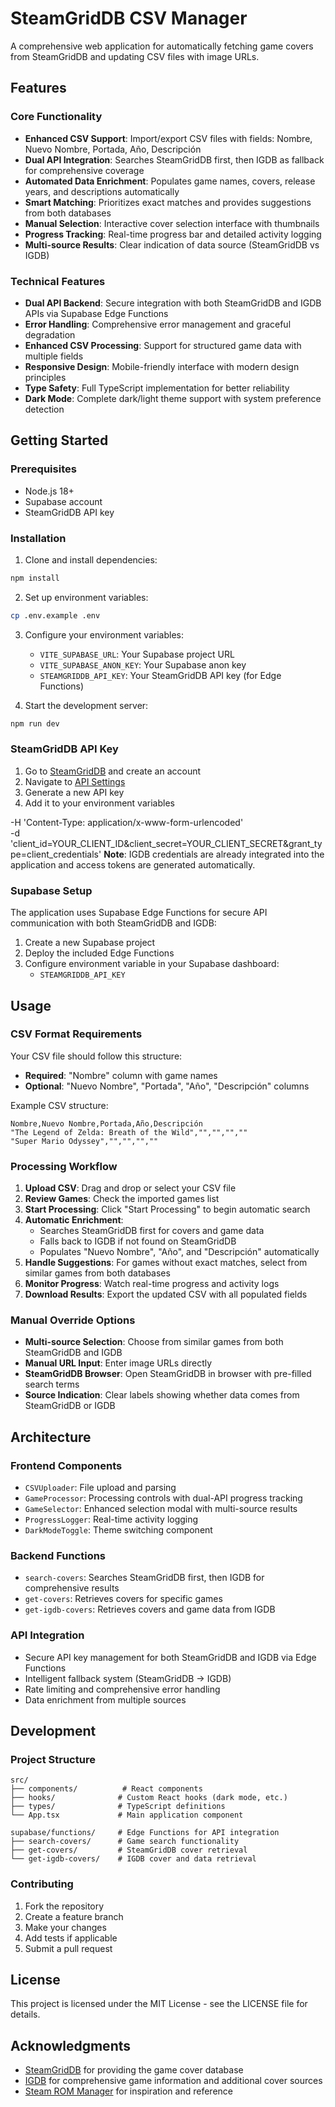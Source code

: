 # SteamGridDB CSV Manager

A comprehensive web application for automatically fetching game covers from SteamGridDB and updating CSV files with image URLs.

## Features

### Core Functionality
- **Enhanced CSV Support**: Import/export CSV files with fields: Nombre, Nuevo Nombre, Portada, Año, Descripción
- **Dual API Integration**: Searches SteamGridDB first, then IGDB as fallback for comprehensive coverage
- **Automated Data Enrichment**: Populates game names, covers, release years, and descriptions automatically
- **Smart Matching**: Prioritizes exact matches and provides suggestions from both databases
- **Manual Selection**: Interactive cover selection interface with thumbnails
- **Progress Tracking**: Real-time progress bar and detailed activity logging
- **Multi-source Results**: Clear indication of data source (SteamGridDB vs IGDB)

### Technical Features
- **Dual API Backend**: Secure integration with both SteamGridDB and IGDB APIs via Supabase Edge Functions
- **Error Handling**: Comprehensive error management and graceful degradation
- **Enhanced CSV Processing**: Support for structured game data with multiple fields
- **Responsive Design**: Mobile-friendly interface with modern design principles
- **Type Safety**: Full TypeScript implementation for better reliability
- **Dark Mode**: Complete dark/light theme support with system preference detection

## Getting Started

### Prerequisites
- Node.js 18+ 
- Supabase account
- SteamGridDB API key

### Installation

1. Clone and install dependencies:
```bash
npm install
```

2. Set up environment variables:
```bash
cp .env.example .env
```

3. Configure your environment variables:
   - `VITE_SUPABASE_URL`: Your Supabase project URL
   - `VITE_SUPABASE_ANON_KEY`: Your Supabase anon key
   - `STEAMGRIDDB_API_KEY`: Your SteamGridDB API key (for Edge Functions)

4. Start the development server:
```bash
npm run dev
```

### SteamGridDB API Key

1. Go to [SteamGridDB](https://www.steamgriddb.com/) and create an account
2. Navigate to [API Settings](https://www.steamgriddb.com/profile/preferences/api)
3. Generate a new API key
4. Add it to your environment variables

-H 'Content-Type: application/x-www-form-urlencoded' \
-d 'client_id=YOUR_CLIENT_ID&client_secret=YOUR_CLIENT_SECRET&grant_type=client_credentials'
**Note**: IGDB credentials are already integrated into the application and access tokens are generated automatically.

### Supabase Setup

The application uses Supabase Edge Functions for secure API communication with both SteamGridDB and IGDB:

1. Create a new Supabase project
2. Deploy the included Edge Functions
3. Configure environment variable in your Supabase dashboard:
   - `STEAMGRIDDB_API_KEY`

## Usage

### CSV Format Requirements

Your CSV file should follow this structure:
- **Required**: "Nombre" column with game names
- **Optional**: "Nuevo Nombre", "Portada", "Año", "Descripción" columns

Example CSV structure:
```csv
Nombre,Nuevo Nombre,Portada,Año,Descripción
"The Legend of Zelda: Breath of the Wild","","","",""
"Super Mario Odyssey","","","",""
```

### Processing Workflow

1. **Upload CSV**: Drag and drop or select your CSV file
2. **Review Games**: Check the imported games list
3. **Start Processing**: Click "Start Processing" to begin automatic search
4. **Automatic Enrichment**: 
   - Searches SteamGridDB first for covers and game data
   - Falls back to IGDB if not found on SteamGridDB
   - Populates "Nuevo Nombre", "Año", and "Descripción" automatically
5. **Handle Suggestions**: For games without exact matches, select from similar games from both databases
5. **Monitor Progress**: Watch real-time progress and activity logs
6. **Download Results**: Export the updated CSV with all populated fields

### Manual Override Options

- **Multi-source Selection**: Choose from similar games from both SteamGridDB and IGDB
- **Manual URL Input**: Enter image URLs directly
- **SteamGridDB Browser**: Open SteamGridDB in browser with pre-filled search terms
- **Source Indication**: Clear labels showing whether data comes from SteamGridDB or IGDB

## Architecture

### Frontend Components
- `CSVUploader`: File upload and parsing
- `GameProcessor`: Processing controls with dual-API progress tracking
- `GameSelector`: Enhanced selection modal with multi-source results
- `ProgressLogger`: Real-time activity logging
- `DarkModeToggle`: Theme switching component

### Backend Functions
- `search-covers`: Searches SteamGridDB first, then IGDB for comprehensive results
- `get-covers`: Retrieves covers for specific games
- `get-igdb-covers`: Retrieves covers and game data from IGDB

### API Integration
- Secure API key management for both SteamGridDB and IGDB via Edge Functions
- Intelligent fallback system (SteamGridDB → IGDB)
- Rate limiting and comprehensive error handling
- Data enrichment from multiple sources

## Development

### Project Structure
```
src/
├── components/          # React components
├── hooks/              # Custom React hooks (dark mode, etc.)
├── types/              # TypeScript definitions
└── App.tsx             # Main application component

supabase/functions/     # Edge Functions for API integration
├── search-covers/      # Game search functionality
├── get-covers/         # SteamGridDB cover retrieval
└── get-igdb-covers/    # IGDB cover and data retrieval
```

### Contributing

1. Fork the repository
2. Create a feature branch
3. Make your changes
4. Add tests if applicable
5. Submit a pull request

## License

This project is licensed under the MIT License - see the LICENSE file for details.

## Acknowledgments

- [SteamGridDB](https://www.steamgriddb.com/) for providing the game cover database
- [IGDB](https://www.igdb.com/) for comprehensive game information and additional cover sources
- [Steam ROM Manager](https://github.com/SteamGridDB/steam-rom-manager) for inspiration and reference